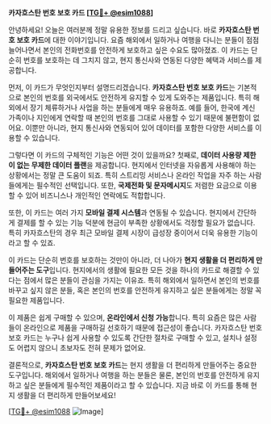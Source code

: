 **카자흐스탄 번호 보호 카드 [[TG💪+ @esim1088](https://t.me/s/esim1088)]**

안녕하세요! 오늘은 여러분께 정말 유용한 정보를 드리고 싶습니다. 바로 **카자흐스탄 번호 보호 카드**에 대한 이야기입니다. 요즘 해외에서 일하거나 여행을 다니는 분들이 점점 늘어나면서 본인의 전화번호를 안전하게 보호하고 싶은 수요도 많아졌죠. 이 카드는 단순히 번호를 보호하는 데 그치지 않고, 현지 통신사와 연동된 다양한 혜택과 서비스를 제공합니다.

먼저, 이 카드가 무엇인지부터 설명드리겠습니다. **카자흐스탄 번호 보호 카드**는 기본적으로 본인의 번호를 외국에서도 안전하게 유지할 수 있게 도와주는 제품입니다. 특히 해외에서 장기 체류하거나 사업을 하는 분들에게 매우 유용하죠. 예를 들어, 한국에 계신 가족이나 지인에게 연락할 때 본인의 번호를 그대로 사용할 수 있기 때문에 불편함이 없어요. 이뿐만 아니라, 현지 통신사와 연동되어 있어 데이터를 포함한 다양한 서비스를 이용할 수 있습니다.

그렇다면 이 카드의 구체적인 기능은 어떤 것이 있을까요? 첫째로, **데이터 사용량 제한이 없는 무제한 데이터 플랜**을 제공합니다. 현지에서 인터넷을 자유롭게 사용해야 하는 상황에서는 정말 큰 도움이 되죠. 특히 스트리밍 서비스나 온라인 작업을 자주 하는 사람들에게는 필수적인 선택입니다. 또한, **국제전화 및 문자메시지**도 저렴한 요금으로 이용할 수 있어 비즈니스나 개인적인 연락에도 적합합니다.

또한, 이 카드는 여러 가지 **모바일 결제 시스템**과 연동될 수 있습니다. 현지에서 간단하게 결제를 할 수 있는 기능 덕분에 현금이 부족한 상황에서도 걱정할 필요가 없습니다. 특히 카자흐스탄의 경우 최근 모바일 결제 시장이 급성장 중이어서 더욱 유용한 기능이라고 할 수 있죠.

이 카드는 단순히 번호를 보호하는 것만이 아니라, 더 나아가 **현지 생활을 더 편리하게 만들어주는 도구**입니다. 현지에서의 생활에 필요한 모든 것을 하나의 카드로 해결할 수 있다는 점에서 많은 분들이 관심을 가지는 이유죠. 특히 해외에서 일하면서 본인의 번호를 바꾸고 싶지 않은 분들, 혹은 본인의 번호를 안전하게 유지하고 싶은 분들에게는 정말 꼭 필요한 제품입니다.

이 제품은 쉽게 구매할 수 있으며, **온라인에서 신청 가능**합니다. 특히 요즘은 많은 사람들이 온라인으로 제품을 구매하길 선호하기 때문에 접근성이 좋습니다. 카자흐스탄 번호 보호 카드는 누구나 쉽게 사용할 수 있도록 간단한 절차로 구매할 수 있고, 설치나 설정도 어렵지 않으니 초보자도 전혀 문제가 없어요.

결론적으로, **카자흐스탄 번호 보호 카드**는 현지 생활을 더 편리하게 만들어주는 중요한 도구입니다. 해외에서 일하거나 여행을 하는 분들은 물론, 본인의 번호를 안전하게 유지하고 싶은 분들에게 필수적인 제품이라고 할 수 있습니다. 지금 바로 이 카드를 통해 현지 생활을 더 편리하게 만들어보세요!

[[TG💪+ @esim1088](https://t.me/s/esim1088) ![Image](https://i.postimg.cc/Y0z9fWf4/image.png)]